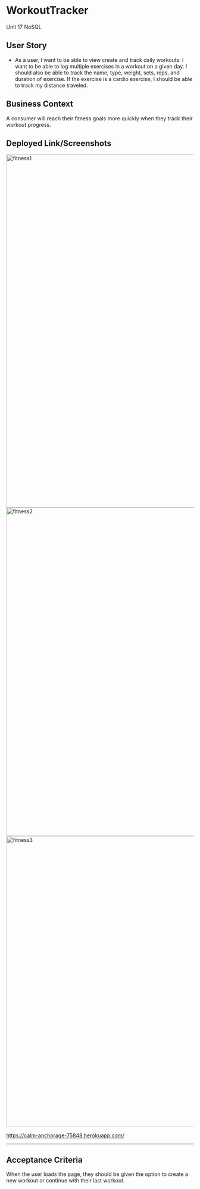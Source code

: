 # WorkoutTracker

Unit 17 NoSQL

## User Story

- As a user, I want to be able to view create and track daily workouts. I want to be able to log multiple exercises in a workout on a given day. I should also be able to track the name, type, weight, sets, reps, and duration of exercise. If the exercise is a cardio exercise, I should be able to track my distance traveled.

## Business Context

A consumer will reach their fitness goals more quickly when they track their workout progress.

## Deployed Link/Screenshots

<img width="949" alt="fitness1" src="https://user-images.githubusercontent.com/64516562/94640613-6f46d980-029c-11eb-9c3c-e2ed8b07f50f.PNG">

<img width="883" alt="fitness2" src="https://user-images.githubusercontent.com/64516562/94640634-7b329b80-029c-11eb-85d4-95dd45b4e3f8.PNG">

<img width="782" alt="fitness3" src="https://user-images.githubusercontent.com/64516562/94640654-84236d00-029c-11eb-8e4f-e65f2c9b4ac1.PNG">

https://calm-anchorage-75848.herokuapp.com/

---

## Acceptance Criteria

When the user loads the page, they should be given the option to create a new workout or continue with their last workout.


